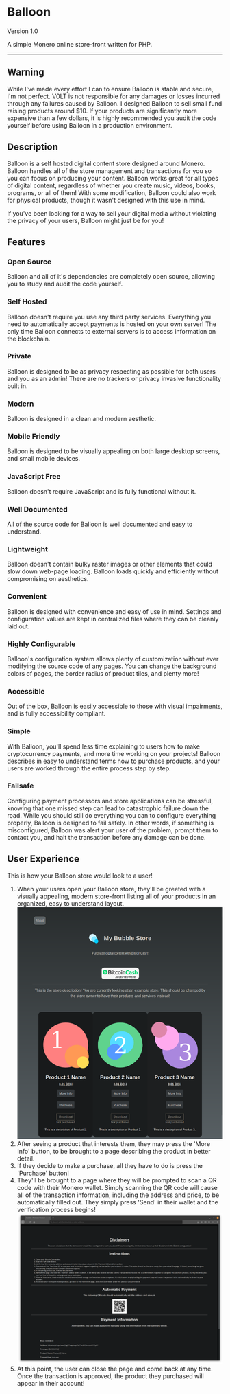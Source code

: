 # Balloon

Version 1.0 

A simple Monero online store-front written for PHP.

---


## Warning

While I've made every effort I can to ensure Balloon is stable and secure, I'm not perfect. V0LT is not responsible for any damages or losses incurred through any failures caused by Balloon. I designed Balloon to sell small fund raising products around $10. If your products are significantly more expensive than a few dollars, it is highly recommended you audit the code yourself before using Balloon in a production environment. 


## Description

Balloon is a self hosted digital content store designed around Monero. Balloon handles all of the store management and transactions for you so you can focus on producing your content. Balloon works great for all types of digital content, regardless of whether you create music, videos, books, programs, or all of them! With some modification, Balloon could also work for physical products, though it wasn't designed with this use in mind.

If you've been looking for a way to sell your digital media without violating the privacy of your users, Balloon might just be for you!


## Features

### Open Source

Balloon and all of it's dependencies are completely open source, allowing you to study and audit the code yourself.

### Self Hosted

Balloon doesn't require you use any third party services. Everything you need to automatically accept payments is hosted on your own server! The only time Balloon connects to external servers is to access information on the blockchain.

### Private

Balloon is designed to be as privacy respecting as possible for both users and you as an admin! There are no trackers or privacy invasive functionality built in.

### Modern

Balloon is designed in a clean and modern aesthetic.

### Mobile Friendly

Balloon is designed to be visually appealing on both large desktop screens, and small mobile devices.

### JavaScript Free

Balloon doesn't require JavaScript and is fully functional without it.

### Well Documented

All of the source code for Balloon is well documented and easy to understand.

### Lightweight

Balloon doesn't contain bulky raster images or other elements that could slow down web-page loading. Balloon loads quickly and efficiently without compromising on aesthetics.

### Convenient

Balloon is designed with convenience and easy of use in mind. Settings and configuration values are kept in centralized files where they can be cleanly laid out.

### Highly Configurable

Balloon's configuration system allows plenty of customization without ever modifying the source code of any pages. You can change the background colors of pages, the border radius of product tiles, and plenty more!

### Accessible

Out of the box, Balloon is easily accessible to those with visual impairments, and is fully accessibility compliant.

### Simple

With Balloon, you'll spend less time explaining to users how to make cryptocurrency payments, and more time working on your projects! Balloon describes in easy to understand terms how to purchase products, and your users are worked through the entire process step by step.

### Failsafe

Configuring payment processors and store applications can be stressful, knowing that one missed step can lead to catastrophic failure down the road. While you should still do everything you can to configure everything properly, Balloon is designed to fail safely. In other words, if something is misconfigured, Balloon was alert your user of the problem, prompt them to contact you, and halt the transaction before any damage can be done.


## User Experience

This is how your Balloon store would look to a user!

1. When your users open your Balloon store, they'll be greeted with a visually appealing, modern store-front listing all of your products in an organized, easy to understand layout.
![Screenshot of main store interface](./screenshots/1.png)
2. After seeing a product that interests them, they may press the 'More Info' button, to be brought to a page describing the product in better detail.
3. If they decide to make a purchase, all they have to do is press the 'Purchase' button!
4. They'll be brought to a page where they will be prompted to scan a QR code with their Monero wallet. Simply scanning the QR code will cause all of the transaction information, including the address and price, to be automatically filled out. They simply press 'Send' in their wallet and the verification process begins!
![Screenshot of payment interface](./screenshots/2.png)
5. At this point, the user can close the page and come back at any time. Once the transaction is approved, the product they purchased will appear in their account!




